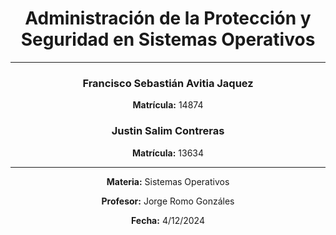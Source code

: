 # 
# 
# 
<div align="center">

# **Administración de la Protección y Seguridad en Sistemas Operativos**

---

### Francisco Sebastián Avitia Jaquez
**Matrícula:** 14874

### Justin Salim Contreras
**Matrícula:** 13634

---

**Materia:** Sistemas Operativos

**Profesor:** Jorge Romo Gonzáles

**Fecha:** 4/12/2024

</div>

